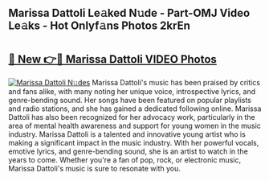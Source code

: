 ## Marissa Dattoli Le𝚊ked N𝚞de - Part-OMJ Video Le𝚊ks - Hot Onlyf𝚊ns Photos 2krEn

# <h2><a href="http://ab67335.deff.icu/?id=Marissa+Dattoli">🔗 New 👉🔴 Marissa Dattoli VIDEO Photos</a></h2>

[![Marissa Dattoli N𝚞des](https://i.imgur.com/rIISA9y.gif)](http://ab67335.deff.icu/?id=Marissa+Dattoli)
Marissa Dattoli's music has been praised by critics and fans alike, with many noting her unique voice, introspective lyrics, and genre-bending sound. Her songs have been featured on popular playlists and radio stations, and she has gained a dedicated following online. Marissa Dattoli has also been recognized for her advocacy work, particularly in the area of mental health awareness and support for young women in the music industry. Marissa Dattoli is a talented and innovative young artist who is making a significant impact in the music industry. With her powerful vocals, emotive lyrics, and genre-bending sound, she is an artist to watch in the years to come. Whether you're a fan of pop, rock, or electronic music, Marissa Dattoli's music is sure to resonate with you.
